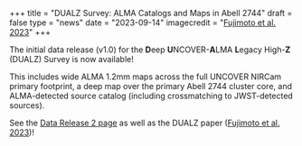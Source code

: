 +++
title = "DUALZ Survey: ALMA Catalogs and Maps in Abell 2744"
draft = false
type = "news"
date = "2023-09-14"
imagecredit = "<a href='https://ui.adsabs.harvard.edu/abs/2023arXiv230907834F/abstract'>Fujimoto et al. 2023</a>"
+++

The initial data release (v1.0) for the 
<b>D</b>eep <b>U</b>NCOVER-<b>A</b>LMA <b>L</b>egacy High-<b>Z</b> (DUALZ) 
Survey is now available!

This includes wide ALMA 1.2mm maps across the full UNCOVER NIRCam primary footprint, 
a deep map over the primary Abell 2744 cluster core, and ALMA-detected source catalog 
(including crossmatching to JWST-detected sources).

See the [Data Release 2 page](/DR2.html#DUALZ) as well as 
the DUALZ paper ([Fujimoto et al. 2023](https://ui.adsabs.harvard.edu/abs/2023arXiv230907834F/abstract))!

